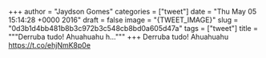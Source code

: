 
+++
author = "Jaydson Gomes"
categories = ["tweet"]
date = "Thu May 05 15:14:28 +0000 2016"
draft = false
image = "{TWEET_IMAGE}"
slug = "0d3b1d4bb481b8b3c972b3c548cb8bd0a605d47a"
tags = ["tweet"]
title = """Derruba tudo! Ahuahuahu h..."""
+++
Derruba tudo! Ahuahuahu https://t.co/ehjNmK8p0e
